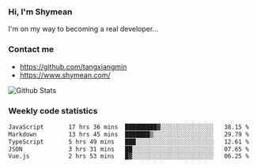 ### Hi, I'm Shymean

I'm on my way to becoming a real developer...

### Contact me

- <https://github.com/tangxiangmin>
- <https://www.shymean.com/>

![Github Stats](https://github-readme-stats.vercel.app/api?username=tangxiangmin&show_icons=true&theme=dark)


###  Weekly code statistics

<!--START_SECTION:waka-->

```txt
JavaScript       17 hrs 36 mins  █████████▓░░░░░░░░░░░░░░░   38.15 %
Markdown         13 hrs 45 mins  ███████▒░░░░░░░░░░░░░░░░░   29.79 %
TypeScript       5 hrs 49 mins   ███░░░░░░░░░░░░░░░░░░░░░░   12.61 %
JSON             3 hrs 31 mins   ██░░░░░░░░░░░░░░░░░░░░░░░   07.65 %
Vue.js           2 hrs 53 mins   █▓░░░░░░░░░░░░░░░░░░░░░░░   06.25 %
```

<!--END_SECTION:waka-->